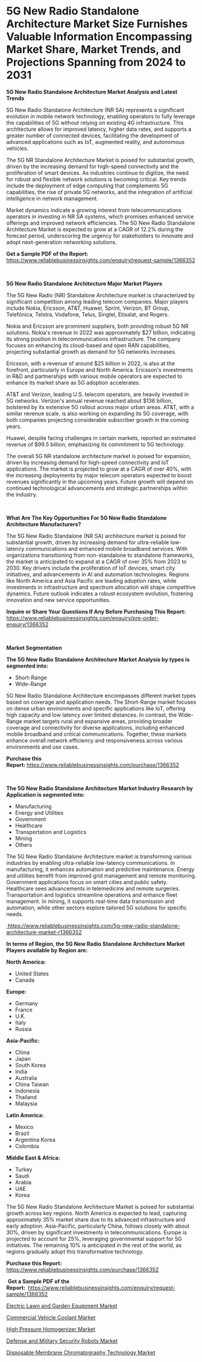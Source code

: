 <p><h1>5G New Radio Standalone Architecture Market Size Furnishes Valuable Information Encompassing Market Share, Market Trends, and Projections Spanning from 2024 to 2031</h1></p><p><strong>5G New Radio Standalone Architecture Market Analysis and Latest Trends</strong></p>
<p><p>5G New Radio Standalone Architecture (NR SA) represents a significant evolution in mobile network technology, enabling operators to fully leverage the capabilities of 5G without relying on existing 4G infrastructure. This architecture allows for improved latency, higher data rates, and supports a greater number of connected devices, facilitating the development of advanced applications such as IoT, augmented reality, and autonomous vehicles.</p><p>The 5G NR Standalone Architecture Market is poised for substantial growth, driven by the increasing demand for high-speed connectivity and the proliferation of smart devices. As industries continue to digitize, the need for robust and flexible network solutions is becoming critical. Key trends include the deployment of edge computing that complements 5G capabilities, the rise of private 5G networks, and the integration of artificial intelligence in network management.</p><p>Market dynamics indicate a growing interest from telecommunications operators in investing in NR SA systems, which promises enhanced service offerings and improved network efficiencies. The 5G New Radio Standalone Architecture Market is expected to grow at a CAGR of 12.2% during the forecast period, underscoring the urgency for stakeholders to innovate and adopt next-generation networking solutions.</p></p>
<p><strong>Get a Sample PDF of the Report:&nbsp;</strong> <a href="https://www.reliablebusinessinsights.com/enquiry/request-sample/1366352">https://www.reliablebusinessinsights.com/enquiry/request-sample/1366352</a></p>
<p>&nbsp;</p>
<p><strong>5G New Radio Standalone Architecture Major Market Players</strong></p>
<p><p>The 5G New Radio (NR) Standalone Architecture market is characterized by significant competition among leading telecom companies. Major players include Nokia, Ericsson, AT&T, Huawei, Sprint, Verizon, BT Group, Telefónica, Telstra, Vodafone, Telus, Singtel, Etisalat, and Rogers.</p><p>Nokia and Ericsson are prominent suppliers, both providing robust 5G NR solutions. Nokia's revenue in 2022 was approximately $27 billion, indicating its strong position in telecommunications infrastructure. The company focuses on enhancing its cloud-based and open RAN capabilities, projecting substantial growth as demand for 5G networks increases.</p><p>Ericsson, with a revenue of around $25 billion in 2022, is also at the forefront, particularly in Europe and North America. Ericsson's investments in R&D and partnerships with various mobile operators are expected to enhance its market share as 5G adoption accelerates.</p><p>AT&T and Verizon, leading U.S. telecom operators, are heavily invested in 5G networks. Verizon's annual revenue reached about $136 billion, bolstered by its extensive 5G rollout across major urban areas. AT&T, with a similar revenue scale, is also working on expanding its 5G coverage, with both companies projecting considerable subscriber growth in the coming years.</p><p>Huawei, despite facing challenges in certain markets, reported an estimated revenue of $99.5 billion, emphasizing its commitment to 5G technology. </p><p>The overall 5G NR standalone architecture market is poised for expansion, driven by increasing demand for high-speed connectivity and IoT applications. The market is projected to grow at a CAGR of over 40%, with the increasing deployments by major telecom operators expected to boost revenues significantly in the upcoming years. Future growth will depend on continued technological advancements and strategic partnerships within the industry.</p></p>
<p>&nbsp;</p>
<p><strong>What Are The Key Opportunities For 5G New Radio Standalone Architecture Manufacturers?</strong></p>
<p><p>The 5G New Radio Standalone (NR SA) architecture market is poised for substantial growth, driven by increasing demand for ultra-reliable low-latency communications and enhanced mobile broadband services. With organizations transitioning from non-standalone to standalone frameworks, the market is anticipated to expand at a CAGR of over 35% from 2023 to 2030. Key drivers include the proliferation of IoT devices, smart city initiatives, and advancements in AI and automation technologies. Regions like North America and Asia Pacific are leading adoption rates, while investments in infrastructure and spectrum allocation will shape competitive dynamics. Future outlook indicates a robust ecosystem evolution, fostering innovation and new service opportunities.</p></p>
<p><strong>Inquire or Share Your Questions If Any Before Purchasing This Report:</strong> <a href="https://www.reliablebusinessinsights.com/enquiry/pre-order-enquiry/1366352">https://www.reliablebusinessinsights.com/enquiry/pre-order-enquiry/1366352</a></p>
<p>&nbsp;</p>
<p><strong>Market Segmentation</strong></p>
<p><strong>The 5G New Radio Standalone Architecture Market Analysis by types is segmented into:</strong></p>
<p><ul><li>Short-Range</li><li>Wide-Range</li></ul></p>
<p><p>5G New Radio Standalone Architecture encompasses different market types based on coverage and application needs. The Short-Range market focuses on dense urban environments and specific applications like IoT, offering high capacity and low latency over limited distances. In contrast, the Wide-Range market targets rural and expansive areas, providing broader coverage and connectivity for diverse applications, including enhanced mobile broadband and critical communications. Together, these markets enhance overall network efficiency and responsiveness across various environments and use cases.</p></p>
<p><strong>Purchase this Report:&nbsp;</strong><a href="https://www.reliablebusinessinsights.com/purchase/1366352">https://www.reliablebusinessinsights.com/purchase/1366352</a></p>
<p>&nbsp;</p>
<p><strong>The 5G New Radio Standalone Architecture Market Industry Research by Application is segmented into:</strong></p>
<p><ul><li>Manufacturing</li><li>Energy and Utilities</li><li>Government</li><li>Healthcare</li><li>Transportation and Logistics</li><li>Mining</li><li>Others</li></ul></p>
<p><p>The 5G New Radio Standalone Architecture market is transforming various industries by enabling ultra-reliable low-latency communications. In manufacturing, it enhances automation and predictive maintenance. Energy and utilities benefit from improved grid management and remote monitoring. Government applications focus on smart cities and public safety. Healthcare sees advancements in telemedicine and remote surgeries. Transportation and logistics streamline operations and enhance fleet management. In mining, it supports real-time data transmission and automation, while other sectors explore tailored 5G solutions for specific needs.</p></p>
<p><a href="https://www.reliablebusinessinsights.com/5g-new-radio-standalone-architecture-market-r1366352">&nbsp;https://www.reliablebusinessinsights.com/5g-new-radio-standalone-architecture-market-r1366352</a></p>
<p><strong>In terms of Region, the 5G New Radio Standalone Architecture Market Players available by Region are:</strong></p>
<p>
    <p> <strong> North America: </strong>
        <ul>
            <li>United States</li>
            <li>Canada</li>
        </ul>
        </p> 
    <p> <strong> Europe: </strong>
        <ul>
            <li>Germany</li>
            <li>France</li>
            <li>U.K.</li>
            <li>Italy</li>
            <li>Russia</li>
        </ul>
        </p> 
    <p> <strong> Asia-Pacific: </strong>
        <ul>
            <li>China</li>
            <li>Japan</li>
            <li>South Korea</li>
            <li>India</li>
            <li>Australia</li>
            <li>China Taiwan</li>
            <li>Indonesia</li>
            <li>Thailand</li>
            <li>Malaysia</li>
        </ul>
        </p> 
    <p> <strong> Latin America: </strong>
        <ul>
            <li>Mexico</li>
            <li>Brazil</li>
            <li>Argentina Korea</li>
            <li>Colombia</li>
        </ul>
        </p> 
    <p> <strong> Middle East & Africa: </strong>
        <ul>
            <li>Turkey</li>
            <li>Saudi</li>
            <li>Arabia</li>
            <li>UAE</li>
            <li>Korea</li>
        </ul>
    </p>
    </p>
<p><p>The 5G New Radio Standalone Architecture Market is poised for substantial growth across key regions. North America is expected to lead, capturing approximately 35% market share due to its advanced infrastructure and early adoption. Asia-Pacific, particularly China, follows closely with about 30%, driven by significant investments in telecommunications. Europe is projected to account for 25%, leveraging governmental support for 5G initiatives. The remaining 10% is anticipated in the rest of the world, as regions gradually adopt this transformative technology.</p></p>
<p><strong>Purchase this Report: </strong><a href="https://www.reliablebusinessinsights.com/purchase/1366352">https://www.reliablebusinessinsights.com/purchase/1366352</a></p>
<p>&nbsp;<strong>Get a Sample PDF of the Report:&nbsp;&nbsp;</strong><a href="https://www.reliablebusinessinsights.com/enquiry/request-sample/1366352">https://www.reliablebusinessinsights.com/enquiry/request-sample/1366352</a></p>
<p><strong></strong></p>
<p><p><a href="https://www.linkedin.com/pulse/strategic-roadmap-global-electric-lawn-garden-equipment-blycf?trackingId=byoByaPnRQ%2B4L5zcBc%2BpGQ%3D%3D">Electric Lawn and Garden Equipment Market</a></p><p><a href="https://issuu.com/reportprime-2/docs/commercial-vehicle-coolant-market-s_c8ad25b6969da8">Commercial Vehicle Coolant Market</a></p><p><a href="https://www.linkedin.com/pulse/high-pressure-homogenizer-market-size-growth-trends-xvb4f?trackingId=28j%2FfB43QFaC4LdI6yoGtA%3D%3D">High Pressure Homogenizer Market</a></p><p><a href="https://github.com/MarilynDouglas476/Market-Research-Report-List-1/blob/main/defense-and-military-security-robots-market.md">Defense and Military Security Robots Market</a></p><p><a href="https://github.com/FahadAhmed223/Market-Research-Report-List-1/blob/main/disposable-membrane-chromatography-technology-market.md">Disposable Membrane Chromatography Technology Market</a></p></p>